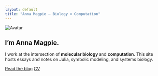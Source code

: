 ```yaml
---
layout: default
title: "Anna Magpie — Biology × Computation"
---
```


<section class="mb-12 flex items-center gap-6">
  <img src="https://avatars.githubusercontent.com/u/229820172?v=4" alt="Avatar" class="w-24 h-24 rounded-2xl ring-2 ring-brand/50">
  <div>
    <h1 class="text-3xl font-serif font-bold">I’m Anna Magpie.</h1>
    <p class="mt-2 text-slate-600 dark:text-slate-400 max-w-prose">
      I work at the intersection of <strong>molecular biology</strong> and <strong>computation</strong>.  
      This site hosts essays and notes on Julia, symbolic modeling, and systems biology.
    </p>
    <div class="mt-3 flex flex-wrap gap-3">
      <a href="{{ '/blog/' | relative_url }}" class="px-3 py-1.5 rounded-lg bg-brand/10 text-brand hover:bg-brand/20">Read the blog</a>
      <a href="{{ '/cv/' | relative_url }}" class="px-3 py-1.5 rounded-lg border border-slate-200 dark:border-slate-700 hover:bg-slate-50 dark:hover:bg-slate-900">CV</a>
    </div>
  </div>
</section>
